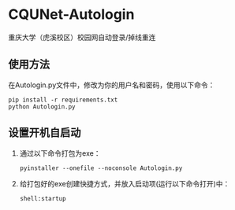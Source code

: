 # CQUNet-Autologin
重庆大学（虎溪校区）校园网自动登录/掉线重连



## 使用方法

在Autologin.py文件中，修改为你的用户名和密码，使用以下命令：

```
pip install -r requirements.txt
python Autologin.py
```

## 设置开机自启动

1. 通过以下命令打包为exe：

   `pyinstaller --onefile --noconsole Autologin.py`

2. 给打包好的exe创建快捷方式，并放入启动项(运行以下命令打开)中：

   `shell:startup`
